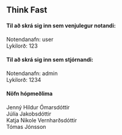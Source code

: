 ## Think Fast

#### Til að skrá sig inn sem venjulegur notandi: 
Notendanafn: user \
Lykilorð: 123 

#### Til að skrá sig inn sem stjórnandi: 
Notendanafn: admin \
Lykilorð: 1234 

#### Nöfn hópmeðlima
Jenný Hildur Ómarsdóttir \
Júlía Jakobsdóttir \
Katja Nikole Vernharðsdóttir\
Tómas Jónsson
